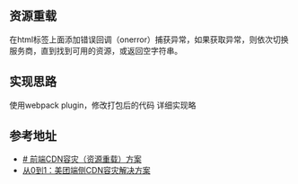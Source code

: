 ## 资源重载
在html标签上面添加错误回调（onerror）捕获异常，如果获取异常，则依次切换服务商，直到找到可用的资源，或返回空字符串。

## 实现思路
使用webpack plugin，修改打包后的代码
详细实现略


## 参考地址
- [# 前端CDN容灾（资源重载）方案](https://juejin.cn/post/7275943600772644883#heading-7)
- [从0到1：美团端侧CDN容灾解决方案](https://tech.meituan.com/2022/01/13/phoenix-cdn.html)